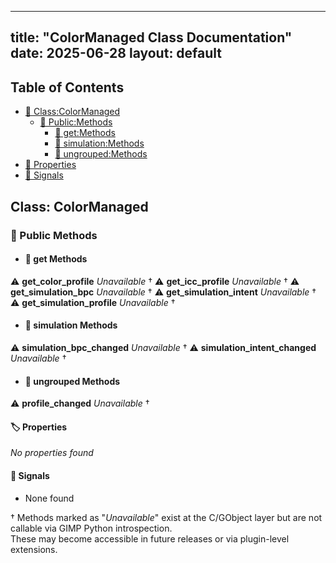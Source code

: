<!-- Formatted by A³BS formatter.py -->
<!-- Generated by A³BS document.py -->
---
title: "ColorManaged Class Documentation"
date: 2025-06-28
layout: default
---

## Table of Contents
- [🔧 Class:ColorManaged](#class-colormanaged)
  - [ 🔹 Public:Methods](#public-methods)
    - [ 🔹 get:Methods](#get-methods)
    - [ 🔹 simulation:Methods](#simulation-methods)
    - [ 🔹 ungrouped:Methods](#ungrouped-methods)
- [🔧 Properties](#properties-)
- [🔧 Signals](#signals-)
## Class: ColorManaged
### 🔹 Public Methods
<a name="public-methods"></a>
- #### 🔹 get Methods
<a name="get-methods"></a>
⚠️ **get_color_profile** _Unavailable_ †
⚠️ **get_icc_profile** _Unavailable_ †
⚠️ **get_simulation_bpc** _Unavailable_ †
⚠️ **get_simulation_intent** _Unavailable_ †
⚠️ **get_simulation_profile** _Unavailable_ †
- #### 🔹 simulation Methods
<a name="simulation-methods"></a>
⚠️ **simulation_bpc_changed** _Unavailable_ †
⚠️ **simulation_intent_changed** _Unavailable_ †
- #### 🔹 ungrouped Methods
<a name="ungrouped-methods"></a>
⚠️ **profile_changed** _Unavailable_ †
#### 🏷️ Properties
<a name="properties-"></a>
_No properties found_
#### 📣 Signals<a name="signals-"></a>
- None found

† Methods marked as "_Unavailable_" exist at the C/GObject layer but are not callable via GIMP Python introspection.  
These may become accessible in future releases or via plugin-level extensions.